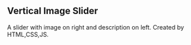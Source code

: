 ## Vertical Image Slider

A slider with image on right and description on left.
Created by HTML,CSS,JS.
